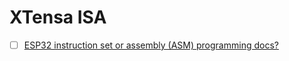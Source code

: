 # XTensa ISA


- [ ] [ESP32 instruction set or assembly (ASM) programming docs?](https://esp32.com/viewtopic.php?t=17549)
